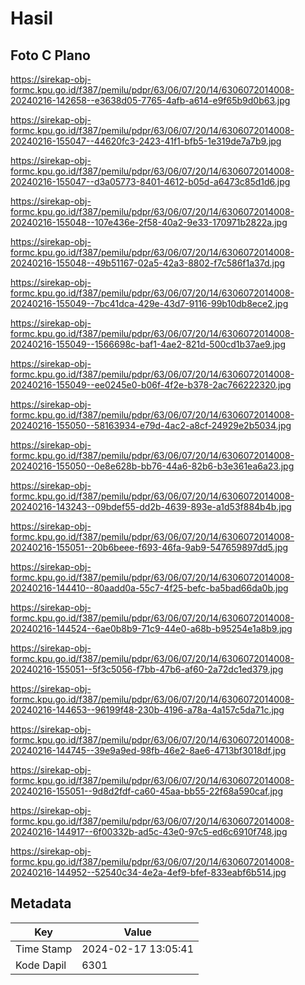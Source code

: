 # Hasil

## Foto C Plano

https://sirekap-obj-formc.kpu.go.id/f387/pemilu/pdpr/63/06/07/20/14/6306072014008-20240216-142658--e3638d05-7765-4afb-a614-e9f65b9d0b63.jpg

https://sirekap-obj-formc.kpu.go.id/f387/pemilu/pdpr/63/06/07/20/14/6306072014008-20240216-155047--44620fc3-2423-41f1-bfb5-1e319de7a7b9.jpg

https://sirekap-obj-formc.kpu.go.id/f387/pemilu/pdpr/63/06/07/20/14/6306072014008-20240216-155047--d3a05773-8401-4612-b05d-a6473c85d1d6.jpg

https://sirekap-obj-formc.kpu.go.id/f387/pemilu/pdpr/63/06/07/20/14/6306072014008-20240216-155048--107e436e-2f58-40a2-9e33-170971b2822a.jpg

https://sirekap-obj-formc.kpu.go.id/f387/pemilu/pdpr/63/06/07/20/14/6306072014008-20240216-155048--49b51167-02a5-42a3-8802-f7c586f1a37d.jpg

https://sirekap-obj-formc.kpu.go.id/f387/pemilu/pdpr/63/06/07/20/14/6306072014008-20240216-155049--7bc41dca-429e-43d7-9116-99b10db8ece2.jpg

https://sirekap-obj-formc.kpu.go.id/f387/pemilu/pdpr/63/06/07/20/14/6306072014008-20240216-155049--1566698c-baf1-4ae2-821d-500cd1b37ae9.jpg

https://sirekap-obj-formc.kpu.go.id/f387/pemilu/pdpr/63/06/07/20/14/6306072014008-20240216-155049--ee0245e0-b06f-4f2e-b378-2ac766222320.jpg

https://sirekap-obj-formc.kpu.go.id/f387/pemilu/pdpr/63/06/07/20/14/6306072014008-20240216-155050--58163934-e79d-4ac2-a8cf-24929e2b5034.jpg

https://sirekap-obj-formc.kpu.go.id/f387/pemilu/pdpr/63/06/07/20/14/6306072014008-20240216-155050--0e8e628b-bb76-44a6-82b6-b3e361ea6a23.jpg

https://sirekap-obj-formc.kpu.go.id/f387/pemilu/pdpr/63/06/07/20/14/6306072014008-20240216-143243--09bdef55-dd2b-4639-893e-a1d53f884b4b.jpg

https://sirekap-obj-formc.kpu.go.id/f387/pemilu/pdpr/63/06/07/20/14/6306072014008-20240216-155051--20b6beee-f693-46fa-9ab9-547659897dd5.jpg

https://sirekap-obj-formc.kpu.go.id/f387/pemilu/pdpr/63/06/07/20/14/6306072014008-20240216-144410--80aadd0a-55c7-4f25-befc-ba5bad66da0b.jpg

https://sirekap-obj-formc.kpu.go.id/f387/pemilu/pdpr/63/06/07/20/14/6306072014008-20240216-144524--6ae0b8b9-71c9-44e0-a68b-b95254e1a8b9.jpg

https://sirekap-obj-formc.kpu.go.id/f387/pemilu/pdpr/63/06/07/20/14/6306072014008-20240216-155051--5f3c5056-f7bb-47b6-af60-2a72dc1ed379.jpg

https://sirekap-obj-formc.kpu.go.id/f387/pemilu/pdpr/63/06/07/20/14/6306072014008-20240216-144653--96199f48-230b-4196-a78a-4a157c5da71c.jpg

https://sirekap-obj-formc.kpu.go.id/f387/pemilu/pdpr/63/06/07/20/14/6306072014008-20240216-144745--39e9a9ed-98fb-46e2-8ae6-4713bf3018df.jpg

https://sirekap-obj-formc.kpu.go.id/f387/pemilu/pdpr/63/06/07/20/14/6306072014008-20240216-155051--9d8d2fdf-ca60-45aa-bb55-22f68a590caf.jpg

https://sirekap-obj-formc.kpu.go.id/f387/pemilu/pdpr/63/06/07/20/14/6306072014008-20240216-144917--6f00332b-ad5c-43e0-97c5-ed6c6910f748.jpg

https://sirekap-obj-formc.kpu.go.id/f387/pemilu/pdpr/63/06/07/20/14/6306072014008-20240216-144952--52540c34-4e2a-4ef9-bfef-833eabf6b514.jpg


## Metadata

| Key        | Value               |
| ---------- | ------------------- |
| Time Stamp | 2024-02-17 13:05:41 |
| Kode Dapil | 6301                |



